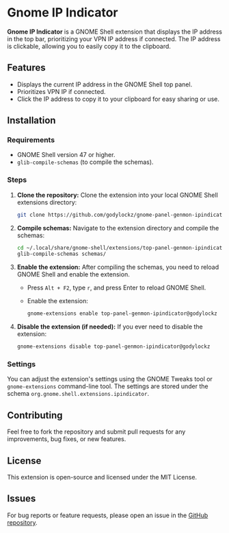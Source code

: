 # Gnome IP Indicator

**Gnome IP Indicator** is a GNOME Shell extension that displays the IP address in the top bar, prioritizing your VPN IP address if connected. The IP address is clickable, allowing you to easily copy it to the clipboard.

## Features

- Displays the current IP address in the GNOME Shell top panel.
- Prioritizes VPN IP if connected.
- Click the IP address to copy it to your clipboard for easy sharing or use.

## Installation

### Requirements

- GNOME Shell version 47 or higher.
- `glib-compile-schemas` (to compile the schemas).

### Steps

1. **Clone the repository:**
   Clone the extension into your local GNOME Shell extensions directory:

   ```bash
   git clone https://github.com/godylockz/gnome-panel-genmon-ipindicator.git ~/.local/share/gnome-shell/extensions/top-panel-genmon-ipindicator@godylockz
   ```

2. **Compile schemas:**
   Navigate to the extension directory and compile the schemas:

   ```bash
   cd ~/.local/share/gnome-shell/extensions/top-panel-genmon-ipindicator@godylockz
   glib-compile-schemas schemas/
   ```

3. **Enable the extension:**
   After compiling the schemas, you need to reload GNOME Shell and enable the extension.

   - Press `Alt + F2`, type `r`, and press Enter to reload GNOME Shell.
   - Enable the extension:

     ```bash
     gnome-extensions enable top-panel-genmon-ipindicator@godylockz
     ```

4. **Disable the extension (if needed):**
   If you ever need to disable the extension:

   ```bash
   gnome-extensions disable top-panel-genmon-ipindicator@godylockz
   ```

### Settings

You can adjust the extension's settings using the GNOME Tweaks tool or `gnome-extensions` command-line tool. The settings are stored under the schema `org.gnome.shell.extensions.ipindicator`.

## Contributing

Feel free to fork the repository and submit pull requests for any improvements, bug fixes, or new features.

## License

This extension is open-source and licensed under the MIT License.

## Issues

For bug reports or feature requests, please open an issue in the [GitHub repository](https://github.com/godylockz/gnome-panel-genmon-ipindicator).
